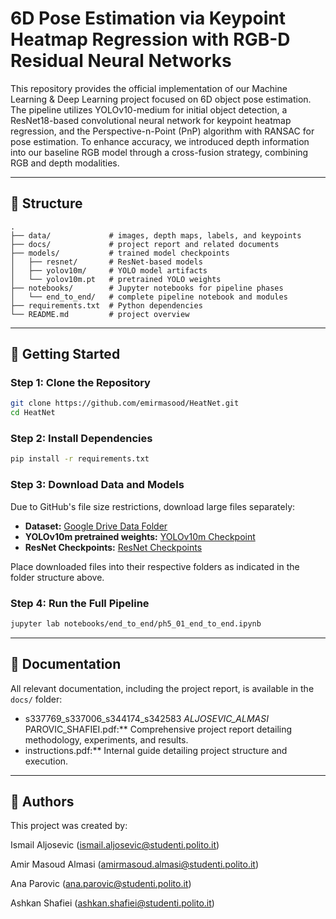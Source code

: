 # 6D Pose Estimation via Keypoint Heatmap Regression with RGB-D Residual Neural Networks

This repository provides the official implementation of our Machine Learning & Deep Learning project focused on 6D object pose estimation. The pipeline utilizes YOLOv10-medium for initial object detection, a ResNet18-based convolutional neural network for keypoint heatmap regression, and the Perspective-n-Point (PnP) algorithm with RANSAC for pose estimation. To enhance accuracy, we introduced depth information into our baseline RGB model through a cross-fusion strategy, combining RGB and depth modalities.

---

## 📂 Structure

```
.
├── data/             # images, depth maps, labels, and keypoints
├── docs/             # project report and related documents
├── models/           # trained model checkpoints
│   ├── resnet/       # ResNet-based models
│   ├── yolov10m/     # YOLO model artifacts
│   └── yolov10m.pt   # pretrained YOLO weights
├── notebooks/        # Jupyter notebooks for pipeline phases
│   └── end_to_end/   # complete pipeline notebook and modules
├── requirements.txt  # Python dependencies
└── README.md         # project overview
```

---

## 🚀 Getting Started

### Step 1: Clone the Repository

```bash
git clone https://github.com/emirmasood/HeatNet.git
cd HeatNet
```

### Step 2: Install Dependencies

```bash
pip install -r requirements.txt
```

### Step 3: Download Data and Models

Due to GitHub's file size restrictions, download large files separately:

* **Dataset:** [Google Drive Data Folder](https://drive.google.com/drive/folders/1bMuIT9NpPXCQPV6SGFvr6aIEn42B3BZ-?usp=sharing)
* **YOLOv10m pretrained weights:** [YOLOv10m Checkpoint](https://drive.google.com/file/d/1mRdriU3u85oxcL0CPeIhJBxX795iENse/view?usp=drive_link)
* **ResNet Checkpoints:** [ResNet Checkpoints](https://drive.google.com/drive/folders/14pTckwpHFnaL27vCwQ3DRbv9XOCgZZOM?usp=drive_link)

Place downloaded files into their respective folders as indicated in the folder structure above.

### Step 4: Run the Full Pipeline

```bash
jupyter lab notebooks/end_to_end/ph5_01_end_to_end.ipynb
```

---

## 📜 Documentation

All relevant documentation, including the project report, is available in the `docs/` folder:

* s337769_s337006_s344174_s342583 _ALJOSEVIC_ALMASI_ PAROVIC_SHAFIEI.pdf:** Comprehensive project report detailing methodology, experiments, and results.
* instructions.pdf:** Internal guide detailing project structure and execution.

---

## 👥 Authors
This project was created by:

Ismail Aljosevic (ismail.aljosevic@studenti.polito.it)

Amir Masoud Almasi (amirmasoud.almasi@studenti.polito.it)

Ana Parovic (ana.parovic@studenti.polito.it)

Ashkan Shafiei (ashkan.shafiei@studenti.polito.it)
